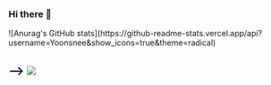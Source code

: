 ### Hi there 👋

<!--
**Yoonsnee/Yoonsnee** is a ✨ _special_ ✨ repository because its `README.md` (this file) appears on your GitHub profile.

Here are some ideas to get you started:

- 🔭 I’m currently working on ...
- 🌱 I’m currently learning ...
- 👯 I’m looking to collaborate on ...
- 🤔 I’m looking for help with ...
- 💬 Ask me about ...
- 📫 How to reach me: ...
- 😄 Pronouns: ...
- ⚡ Fun fact: ...
--> ![Anurag's GitHub stats](https://github-readme-stats.vercel.app/api?username=Yoonsnee&show_icons=true&theme=radical)
--> <img src="https://img.shields.io/badge/python-3776AB?style=flat-square&logo=python&logoColor=white"/>
- 
